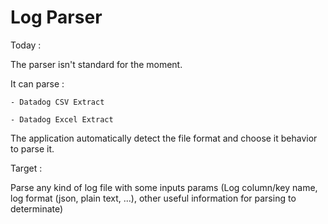 # Log Parser

Today :

  The parser isn't standard for the moment.

  It can parse :
  
    - Datadog CSV Extract 
    
    - Datadog Excel Extract
  
  The application automatically detect the file format and choose it behavior to parse it.

Target :

  Parse any kind of log file with some inputs params (Log column/key name, log format (json, plain text, ...), other useful information for parsing to determinate)
